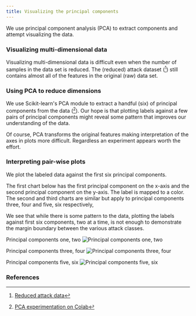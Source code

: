 ```yaml
---
title: Visualizing the principal components
---
```

We use principal component analysis (PCA) to extract components and attempt visualizing the data.

### Visualizing multi-dimensional data
Visualizing multi-dimensional data is difficult even when the number of samples in the data set is reduced. The (reduced) attack dataset ([^data2]) still contains almost all of the features in the original (raw) data set.

### Using PCA to reduce dimensions
We use Scikit-learn's PCA module to extract a handful (six) of principal components from the data ([^colab5]). Our hope is that plotting labels against a few pairs of principal components might reveal some pattern that improves our understanding of the data. 

Of course, PCA transforms the original features making interpretation of the axes in plots more difficult. Regardless an experiment appears worth the effort.

### Interpreting pair-wise plots
We plot the labeled data against the first six principal components. 

The first chart below has the first principal component on the x-axis and the second principal component on the y-axis. The label is mapped to a color. The second and third charts are similar but apply to principal components three, four and five, six respectively,

We see that while there is some pattern to the data, plotting the labels against first six components, two at a time, is not enough to demonstrate the margin boundary between the various attack classes.

Principal components one, two
![Principal components one, two](/CICIDS/assets/images/2020-11-16-pca-1.png)

Principal components three, four
![Principal components three, four](/CICIDS/assets/images/2020-11-16-pca-2.png)

Principal components five, six
![Principal components five, six](/CICIDS/assets/images/2020-11-16-pca-3.png)

### References
[^data2]: [Reduced attack data](https://github.com/r-dube/CICIDS/blob/main/MachineLearningCVE/processed/small-cicids2017.csv)
[^colab5]: [PCA experimentation on Colab](https://github.com/r-dube/CICIDS/blob/main/ids_pca.ipynb)
